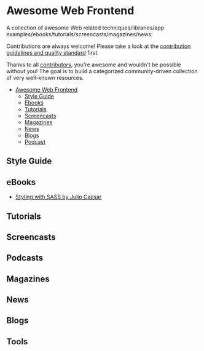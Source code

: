 # Awesome Web Frontend

A collection of awesome Web related techniques/libraries/app examples/ebooks/tutorials/screencasts/magazines/news:


Contributions are always welcome! Please take a look at the [contribution guidelines and quality standard](https://github.com/ruby-vietnam/awesome-web-frontend/blob/master/CONTRIBUTING.md) first.

Thanks to all [contributors](https://github.com/ruby-vietnam/awesome-web-frontend/graphs/contributors), you're awesome and wouldn't be possible without you! The goal is to build a categorized community-driven collection of very well-known resources.

* [Awesome Web Frontend](#awesome-rails)
  * [Style Guide](#style-guide)
  * [Ebooks](#ebooks)
  * [Tutorials](#tutorials)
  * [Screencasts](#screencasts)
  * [Magazines](#magazines)
  * [News](#news)
  * [Blogs](#blogs)
  * [Podcast](#podcasts)

## Style Guide


## eBooks

* [Styling with SASS by Julio Caesar](http://juliocesar.github.io/styling-with-sass)

## Tutorials



## Screencasts



## Podcasts



## Magazines



## News



## Blogs


## Tools

